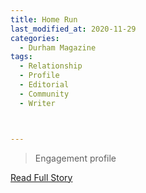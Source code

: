 ```yaml
---
title: Home Run
last_modified_at: 2020-11-29
categories:
  - Durham Magazine
tags:
  - Relationship
  - Profile
  - Editorial 
  - Community
  - Writer



---
```


> Engagement profile

<a href="https://issuu.com/shannonmedia/docs/dmjune_julyissuu/105" target="_blank">Read Full Story</a>
